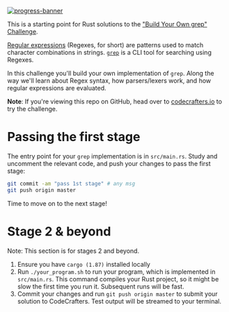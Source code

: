 [![progress-banner](https://backend.codecrafters.io/progress/grep/1b5dc590-759c-4ce4-afeb-32f530de4f04)](https://app.codecrafters.io/users/codecrafters-bot?r=2qF)

This is a starting point for Rust solutions to the
["Build Your Own grep" Challenge](https://app.codecrafters.io/courses/grep/overview).

[Regular expressions](https://en.wikipedia.org/wiki/Regular_expression)
(Regexes, for short) are patterns used to match character combinations in
strings. [`grep`](https://en.wikipedia.org/wiki/Grep) is a CLI tool for
searching using Regexes.

In this challenge you'll build your own implementation of `grep`. Along the way
we'll learn about Regex syntax, how parsers/lexers work, and how regular
expressions are evaluated.

**Note**: If you're viewing this repo on GitHub, head over to
[codecrafters.io](https://codecrafters.io) to try the challenge.

# Passing the first stage

The entry point for your `grep` implementation is in `src/main.rs`. Study and
uncomment the relevant code, and push your changes to pass the first stage:

```sh
git commit -am "pass 1st stage" # any msg
git push origin master
```

Time to move on to the next stage!

# Stage 2 & beyond

Note: This section is for stages 2 and beyond.

1. Ensure you have `cargo (1.87)` installed locally
1. Run `./your_program.sh` to run your program, which is implemented in
   `src/main.rs`. This command compiles your Rust project, so it might be slow
   the first time you run it. Subsequent runs will be fast.
1. Commit your changes and run `git push origin master` to submit your solution
   to CodeCrafters. Test output will be streamed to your terminal.
